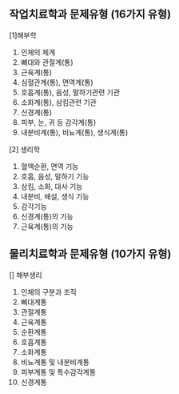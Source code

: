 ## 작업치료학과 문제유형 (16가지 유형)
[1]해부학
1. 인체의 체계
2. 뼈대와 관절계(통)
3. 근육계(통)
4. 심혈관계(통), 면역계(통)
5. 호흡계(통), 음성, 말하기관련 기관
6. 소화계(통), 삼킴관련 기관
7. 신경계(통)
8. 피부, 눈, 귀 등 감각계(통)
9. 내분비계(통), 비뇨계(통), 생식계(통)

[2] 생리학
1. 혈액순환, 면역 기능
2. 호흡, 음성, 말하기 기능
3. 삼킴, 소화, 대사 기능
4. 내분비, 배설, 생식 기능
5. 감각기능
6. 신경계(통)의 기능
7. 근육계(통)의 기능

## 물리치료학과 문제유형 (10가지 유형)
[] 해부생리
1. 인체의 구분과 조직
2. 뼈대계통
3. 관절계통
4. 근육계통
5. 순환계통
6. 호흡계통
7. 소화계통
8. 비뇨계통 및 내분비계통
9. 피부계통 및 특수감각계통
10. 신경계통
